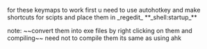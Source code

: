 <p>for these keymaps to work first u need to use autohotkey and make shortcuts for scipts and place them in _regedit_ **_shell:startup_** <p> 
note: ~~convert them into exe files by right clicking on them and compiling~~ need not to compile them its same as using ahk
